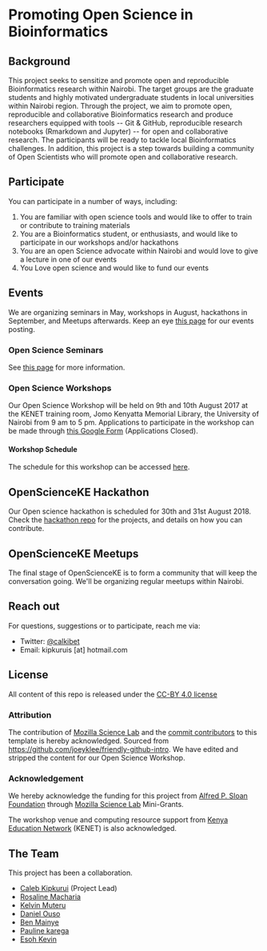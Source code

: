 # Promoting Open Science in Bioinformatics

## Background

This project seeks to sensitize and promote open and reproducible Bioinformatics research within Nairobi. The target groups are the graduate students and highly motivated undergraduate students in local universities within Nairobi region. Through the project, we aim to promote open, reproducible and collaborative Bioinformatics research and produce researchers equipped with tools -- Git & GitHub, reproducible research notebooks (Rmarkdown and Jupyter) -- for open and collaborative research.  The participants will be ready to tackle local Bioinformatics challenges. In addition, this project is a step towards building a community of Open Scientists who will promote open and collaborative research.

## Participate

You can participate in a number of ways, including:
1. You are familiar with open science tools and would  like to offer to train or  contribute to training materials
2. You are a Bioinformatics student, or enthusiasts, and would like to participate in our workshops and/or hackathons
3. You are an open Science advocate within Nairobi and would love to give a lecture in one of our events
4. You Love open science and would like to fund our events

## Events
We are organizing seminars in May, workshops in August, hackathons in September, and Meetups afterwards. Keep an eye [this page](https://kipkurui.github.io/studyGroup/) for our events posting. 

### Open Science Seminars
See [this page](./OpenScienceSeminar.md) for more information.

### Open Science Workshops
Our Open Science Workshop will be held on 9th and 10th August 2017 at the KENET training room, Jomo Kenyatta Memorial Library, the University of Nairobi from 9 am to 5 pm. Applications to participate in the workshop can be made through [this Google Form](https://goo.gl/forms/s3aik3R6Uy0dannd2) (Applications Closed). 

#### Workshop Schedule
The schedule for this workshop can be accessed [here](./schedule.md).

## OpenScienceKE Hackathon
Our Open science hackathon is scheduled for 30th and 31st August 2018. Check the [hackathon repo](https://github.com/BioinfoNet/OpenScienceKEHackathon) for the projects, and details on how you can contribute.


## OpenScienceKE Meetups
The final stage of OpenScienceKE is to form a community that will keep the conversation going. We'll be organizing regular meetups within Nairobi. 

## Reach out
For questions, suggestions or to participate, reach me via:
- Twitter: [@calkibet](https://twitter.com/calkibet)
- Email: kipkuruis [at] hotmail.com

## License
All content of this repo is released under the [CC-BY 4.0 license](https://creativecommons.org/licenses/by/4.0/legalcode)

### Attribution
The contribution of [Mozilla Science Lab](https://science.mozilla.org/) and the [commit contributors](https://github.com/BioinfoNet/OpenScienceKE/graphs/contributors) to this template is hereby acknowledged. Sourced from https://github.com/joeyklee/friendly-github-intro. We have edited and stripped the content for our Open Science Workshop. 

### Acknowledgement
We hereby acknowledge the funding for this project from [Alfred  P. Sloan Foundation](https://sloan.org/) through [Mozilla Science Lab](https://science.mozilla.org/) Mini-Grants.

The workshop venue and computing resource support from [Kenya Education Network](https://www.kenet.or.ke/) (KENET) is also acknowledged. 

## The Team
This project has been a collaboration. 
- [Caleb Kipkurui](https://github.com/kipkurui) (Project Lead)
- [Rosaline Macharia](https://github.com/rosamach)
- [Kelvin Muteru](https://github.com/kmut2030)
- [Daniel Ouso](https://github.com/ousodaniel)
- [Ben Mainye](https://github.com/Shuyib)
- [Pauline karega](https://github.com/karegapauline)
- [Esoh Kevin](https://github.com/esohkevin)
